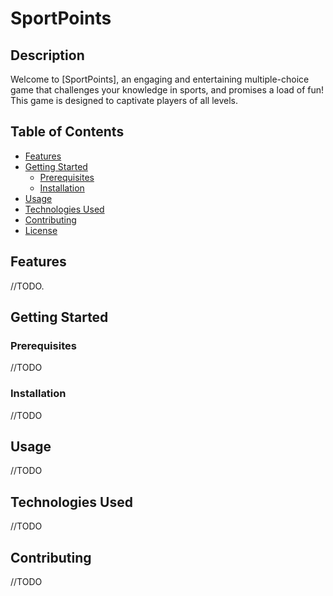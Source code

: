 # SportPoints

## Description
Welcome to [SportPoints], an engaging and entertaining multiple-choice game that challenges your knowledge in sports, and promises a load of fun!
This game is designed to captivate players of all levels.

## Table of Contents
- [Features](#features)
- [Getting Started](#getting-started)
  - [Prerequisites](#prerequisites)
  - [Installation](#installation)
- [Usage](#usage)
- [Technologies Used](#technologies-used)
- [Contributing](#contributing)
- [License](#license)

## Features
//TODO.

## Getting Started

### Prerequisites
//TODO

### Installation
//TODO

## Usage
//TODO

## Technologies Used
//TODO

## Contributing
//TODO
